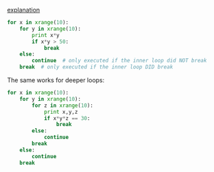 [explanation](http://psung.blogspot.com/2007/12/for-else-in-python.html)

```python
for x in xrange(10):
    for y in xrange(10):
        print x*y
        if x*y > 50:
            break
    else:
        continue  # only executed if the inner loop did NOT break
    break  # only executed if the inner loop DID break
```

The same works for deeper loops:
```python
for x in xrange(10):
    for y in xrange(10):
        for z in xrange(10):
            print x,y,z
            if x*y*z == 30:
                break
        else:
            continue
        break
    else:
        continue
    break
```
